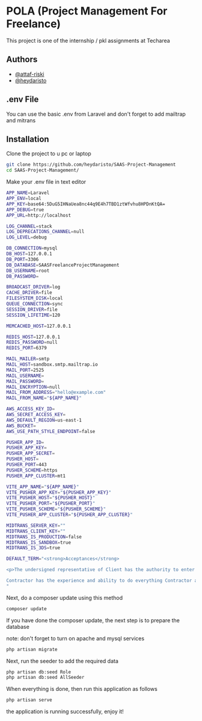 
# POLA (Project Management For Freelance)

This project is one of the internship / pkl assignments at Techarea


## Authors

- [@attaf-riski](https://github.com/attaf-riski/)
- [@heydaristo](https://github.com/heydaristo/)

## .env File

You can use the basic .env from Laravel and don't forget to add mailtrap and mitrans

## Installation

Clone the project to u pc or laptop

```bash
git clone https://github.com/heydaristo/SAAS-Project-Management
cd SAAS-Project-Management/
```

Make your .env file in text editor
```bash
APP_NAME=Laravel
APP_ENV=local
APP_KEY=base64:5DuG5IHNaUea8nc44q9E4h7TBD1ztWfvhu8HPDnKtQA=
APP_DEBUG=true
APP_URL=http://localhost

LOG_CHANNEL=stack
LOG_DEPRECATIONS_CHANNEL=null
LOG_LEVEL=debug

DB_CONNECTION=mysql
DB_HOST=127.0.0.1
DB_PORT=3306
DB_DATABASE=SAASFreelanceProjectManagement
DB_USERNAME=root
DB_PASSWORD=

BROADCAST_DRIVER=log
CACHE_DRIVER=file
FILESYSTEM_DISK=local
QUEUE_CONNECTION=sync
SESSION_DRIVER=file
SESSION_LIFETIME=120

MEMCACHED_HOST=127.0.0.1

REDIS_HOST=127.0.0.1
REDIS_PASSWORD=null
REDIS_PORT=6379

MAIL_MAILER=smtp
MAIL_HOST=sandbox.smtp.mailtrap.io
MAIL_PORT=2525
MAIL_USERNAME=
MAIL_PASSWORD=
MAIL_ENCRYPTION=null
MAIL_FROM_ADDRESS="hello@example.com"
MAIL_FROM_NAME="${APP_NAME}"

AWS_ACCESS_KEY_ID=
AWS_SECRET_ACCESS_KEY=
AWS_DEFAULT_REGION=us-east-1
AWS_BUCKET=
AWS_USE_PATH_STYLE_ENDPOINT=false

PUSHER_APP_ID=
PUSHER_APP_KEY=
PUSHER_APP_SECRET=
PUSHER_HOST=
PUSHER_PORT=443
PUSHER_SCHEME=https
PUSHER_APP_CLUSTER=mt1

VITE_APP_NAME="${APP_NAME}"
VITE_PUSHER_APP_KEY="${PUSHER_APP_KEY}"
VITE_PUSHER_HOST="${PUSHER_HOST}"
VITE_PUSHER_PORT="${PUSHER_PORT}"
VITE_PUSHER_SCHEME="${PUSHER_SCHEME}"
VITE_PUSHER_APP_CLUSTER="${PUSHER_APP_CLUSTER}"

MIDTRANS_SERVER_KEY=""
MIDTRANS_CLIENT_KEY=""
MIDTRANS_IS_PRODUCTION=false
MIDTRANS_IS_SANDBOX=true
MIDTRANS_IS_3DS=true

DEFAULT_TERM="<strong>Acceptances</strong>

<p>The undersigned representative of Client has the authority to enter into this Agreement on behalf of Client. Client agrees to cooperate and to provide Contractor with everything needed to complete the Services as, when and in the format requested by Contractor.

Contractor has the experience and ability to do everything Contractor agreed to for Client and will do it all in a professional and timely manner. Contractor will endeavor to meet every deadline that’s set and to meet the expectation for Services to the best of its abilities.<p>
"


```

Next, do a composer update using this method

```bash
composer update
```
If you have done the composer update, the next step is to prepare the database

note: don't forget to turn on apache and mysql services

```bash
php artisan migrate
```

Next, run the seeder to add the required data
```bash
php artisan db:seed Role
php artisan db:seed AllSeeder
```

When everything is done, then run this application as follows
```bash
php artisan serve
```
the application is running successfully, enjoy it!
